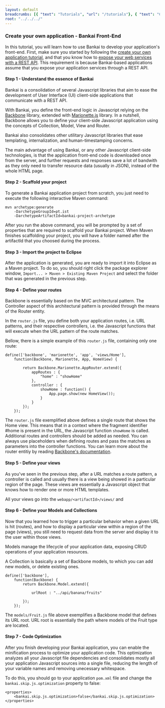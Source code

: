 ```yaml
---
layout: default
breadcrumbs: [{ "text": "Tutorials", "url": "/tutorials"}, { "text": "Create your own application", "url": "/tutorials/create-your-own-application" }, { "text": "Bankai", "url": "/tutorials/create-your-own-application/bankai" }]
root: "../../../"
---
```


### Create your own application - Bankai Front-End

In this tutorial, you will learn how to use Bankai to develop your application's front-end.
First, make sure you started by following the [create your own application tutorial][Create your own application], and that you know how to [expose your web services with a REST API][Expose your Web Services with a REST API]. This requirement is because Bankai-based applications assume that you expose your application services through a REST API.

#### Step 1 - Understand the essence of Bankai

Bankai is a consolidation of several Javascript libraries that aim to ease the development of User Interface (UI) client-side applications that communicate with a REST API.

With Bankai, you define the front-end logic in Javascript relying on the [Backbone][Backbone] library, extended with [Marionette.js][Marionette] library. In a nutshell, Backbone allows you to define your client-side Javascript application using the concepts of Collection, Model, View and Router.

Bankai also consolidates other utilitary Javascript libraries that ease templating, internalization, and human-timestamping concerns.

The main advantage of using Bankai, or any other Javascript client-side technologies, is that the application front-end code is downloaded once from the server, and further requests and responses save a lot of bandwith as they only need to transfer resource data (usually in JSON), instead of the whole HTML page.

#### Step 2 - Scaffold your project

To generate a Bankai application project from scratch, you just need to execute the following interactive Maven command:

	mvn archetype:generate
		-DarchetypeGroupId=pt.ist
		-DarchetypeArtifactId=bankai-project-archetype

After you run the above command, you will be prompted by a set of properties that are required to scaffold your Bankai project. When Maven finishes scaffolding your project, you will have a folder named after the artifactId that you choosed during the process.

#### Step 3 - Import the project to Eclipse

After the application is generated, you are ready to import it into Eclipse as a Maven project. To do so, you should right click the package explorer window, ```Import... > Maven > Existing Maven Project``` and select the folder that was generated in the previous step.

#### Step 4 - Define your routes

Backbone is essentially based on the MVC architectural pattern. The Controller aspect of this architectural pattern is provided through the means of the Router entity.

In the ```router.js``` file, you define both your application routes, i.e. URL patterns, and their respective controllers, i.e. the Javascript functions that will execute when the URL pattern of the route matches.

Bellow, there is a simple example of this ```router.js``` file, containing only one route:

	define(['backbone', 'marionette', 'app', 'views/Home'],
		function(Backbone, Marionette, App, HomeView) {

			return Backbone.Marionette.AppRouter.extend({
				appRoutes : {
					"home" : "showHome"
				},
				controller : {
					showHome : function() {
						App.page.show(new HomeView());
					}
				}
			});
		});

The ```router.js``` file exemplified above defines a single route that shows the Home view. This means that in a context where the fragment identifier #home is present in the URL, the Javascript function ```showHome``` is called. Additional routes and controllers should be added as needed. You can always use placeholders when defining routes and pass the matches as parameters into the controller functions. You can learn more about the router entitiy by reading [Backbone's documentation][Backbone].

#### Step 5 - Define your views

As you've seen in the previous step, after a URL matches a route pattern, a controller is called and usually there is a view being showed in a particular region of the page. These views are essentially a Javascript object that knows how to render one or more HTML templates.

All your views go into the ```webapp/<artifactId>/views/``` and 



#### Step 6 - Define your Models and Collections

Now that you learned how to trigger a particular behavior when a given URL is hit (routes), and how to display a particular view within a region of the page (views), you still need to request data from the server and display it to the user within those views.

Models manage the lifecycle of your application data, exposing CRUD operations of your application resources. 

A Collection is basically a set of Backbone models, to which you can add new models, or delete existing ones.

	define(['backbone'],
		function(Backbone) {
			return Backbone.Model.extend({
			
				urlRoot : "../api/banana/fruits"

			});
		});

The ```models/Fruit.js``` file above exemplifies a Backbone model that defines its URL root. URL root is essentially the path where models of the Fruit type are located.

#### Step 7 - Code Optimization

After you finish developing your Bankai application, you can enable the minification process to optimize your application code. This optimization analyzes all your Javascript file dependencies and consolidates mostly all your application Javascript sources into a single file, reducing the length of your variable names and removing unecessary whitespace.

To do this, you should go to your application ```pom.xml``` file and change the ```bankai.skip.js.optimization``` property to false:

	<properties>
		<bankai.skip.js.optimization>false</bankai.skip.js.optimization>
	</properties>


[Backbone]: http://backbonejs.com/
[Marionette]: http://marionettejs.com/
[Understand the DML]: /tutorials/understand-the-dml
[Create your own application]: /tutorials/create-your-own-application/
[Expose your Web Services with a REST API]: /tutorials/expose-your-web-services-with-a-rest-api/
[Renderers]: /technologies/front-end/renderers
[Vaadin]: /technologies/front-end/vaadin
[Bankai]: /technologies/front-end/bankai
[Bennu Development Team]: /teams/bennu